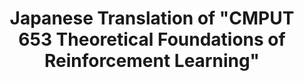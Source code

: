 ---
title: Japanese Translation of "CMPUT 653 Theoretical Foundations of Reinforcement Learning"
summary: Working in Progress
tags:
- Reinforcement Learning

# Optional external URL for project (replaces project detail page).
external_link: "https://tadashik.github.io/rltheory-jp/pages/about/"

image:
  caption: Photo by rawpixel on Unsplash
  focal_point: Smart

---